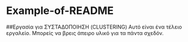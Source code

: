 # Example-of-README
##Εργασία για ΣΥΣΤΑΔΟΠΟΙΗΣΗ (CLUSTERING)
Αυτό είναι ένα τέλειο εργαλείο. Μπορείς να βρεις άπειρο υλικό για τα πάντα σχεδόν.
